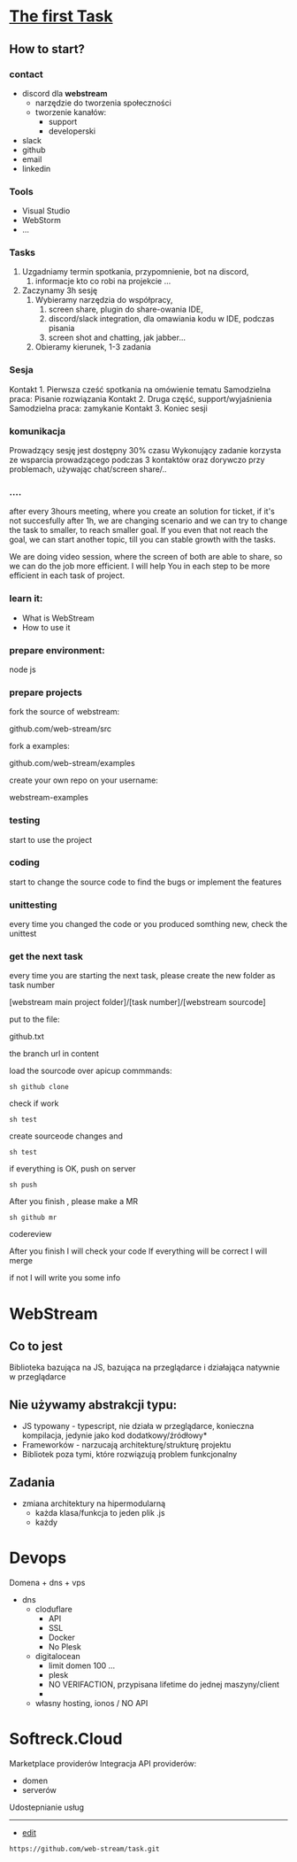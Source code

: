 # [The first Task](https://task.webstream.dev)

## How to start?


### contact

+ discord dla **webstream**
  + narzędzie do tworzenia społeczności
  + tworzenie kanałów:
    + support
    + developerski
+ slack
+ github
+ email
+ linkedin


### Tools
+ Visual Studio
+ WebStorm
+ ...




### Tasks

1. Uzgadniamy termin spotkania, przypomnienie, bot na discord, 
   1. informacje kto co robi na projekcie ...
2. Zaczynamy 3h sesję
   1. Wybieramy narzędzia do współpracy, 
      1. screen share, plugin do share-owania IDE,
      2. discord/slack integration, dla omawiania kodu w IDE, podczas pisania
      3. screen shot and chatting, jak jabber...
   2. Obieramy kierunek, 1-3 zadania
   
### Sesja
Kontakt 1. Pierwsza cześć spotkania na omówienie tematu
Samodzielna praca: Pisanie rozwiązania
Kontakt 2. Druga część, support/wyjaśnienia
Samodzielna praca: zamykanie
Kontakt 3. Koniec sesji

### komunikacja
Prowadzący sesję jest dostępny 30% czasu
Wykonujący zadanie korzysta ze wsparcia prowadzącego podczas 3 kontaktów oraz dorywczo przy problemach, używając chat/screen share/..


### ....
after every 3hours meeting, where you create an solution for ticket,
if it's not succesfully after 1h, we are changing scenario and we can try to change the task to smaller, to reach smaller goal.
If you even that not reach the goal, we can start another topic, till you can stable growth with the tasks.

We are doing video session, where the screen of both are able to share, so we can do the job more efficient.
I will help You in each step to be more efficient in each task of project.

### learn it:

+ What is WebStream
+ How to use it


### prepare environment:

node js

### prepare projects

fork the source of webstream:

  github.com/web-stream/src


fork a examples:

  github.com/web-stream/examples


create your own repo on your username:

  webstream-examples


### testing

start to use the project

### coding

start to change the source code to find the bugs or implement the features

### unittesting

every time you changed the code or you produced somthing new, check the unittest


### get the next task

every time you are starting the next task, please create the new folder as task number

[webstream main project folder]/[task number]/[webstream sourcode]

put to the file:

github.txt 

the branch url in content


load the sourcode over apicup commmands:

    sh github clone

check if work

    sh test


create sourceode changes and 

    sh test

if everything is OK, push on server

    sh push
  
After you finish , please make a MR

    sh github mr
 
codereview

After you finish I will check your code
If everything will be correct I will merge

if not I will write you some info


# WebStream

## Co to jest 
Biblioteka bazująca na JS, bazująca na przeglądarce i działająca natywnie w przeglądarce

## Nie używamy abstrakcji typu:
+ JS typowany - typescript, nie działa w przeglądarce, konieczna kompilacja, jedynie jako kod dodatkowy/źródłowy*
+ Frameworków - narzucają architekturę/strukturę projektu
+ Bibliotek poza tymi, które rozwiązują problem funkcjonalny

## Zadania
+ zmiana architektury na hipermodularną
  + każda klasa/funkcja to jeden plik .js
  + każdy 


# Devops

Domena + dns + vps

+ dns
    + cloduflare 
      + API
      + SSL
      + Docker
      + No Plesk
    + digitalocean
      + limit domen 100 ...
      + plesk
      + NO VERIFACTION, przypisana lifetime do jednej maszyny/client
      + 
    + własny hosting, ionos / NO API

# Softreck.Cloud

Marketplace providerów
Integracja API providerów:
+ domen
+ serverów

Udostepnianie usług



---
+ [edit](https://github.com/web-stream/task/edit/main/README.md)
```
https://github.com/web-stream/task.git
```
